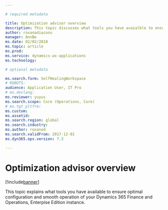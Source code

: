 ```yaml
---

# required metadata

title: Optimization advisor overview
description: This topic discusses what tools you have avaialble to ensure optimal cofiguration of your Dynamics 365 Finance and Operations, Enterprise Edition installation. 
author: roxanadiaconu
manager: AnnBe
ms.date: 02/02/2018
ms.topic: article
ms.prod: 
ms.service: dynamics-ax-applications
ms.technology: 

# optional metadata

ms.search.form: SelfHealingWorkspace
# ROBOTS: 
audience: Application User, IT Pro
# ms.devlang: 
ms.reviewer: yuyus
ms.search.scope: Core (Operations, Core)
# ms.tgt_pltfrm: 
ms.custom: 
ms.assetid: 
ms.search.region: global
ms.search.industry: 
ms.author: roxanad
ms.search.validFrom: 2017-12-01
ms.dyn365.ops.version: 7.3 

---
```


# Optimization advisor overview

[!include[banner](../includes/banner.md)]

This topic explains what tools you have available to ensure optimal configuration and smooth operation of your Dynamics 365 Finance and Operations, Enterpise Edition instance.  


